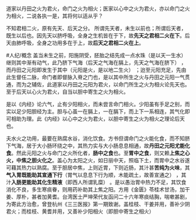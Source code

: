 道家以丹田之火为君火，命门之火为相火；医家以心中之火为君火，亦以命门之火为相火，二说各执一是，其将何以适从乎？

不知君相二火，原有先天、后天之分。
所谓先天者，未生以前也；所谓后天者，既生以后也。因先天以脐呼吸，全身之生机皆在于下，故**先天之君相二火在下**。后天由肺呼吸，全身之功用多在于上，故**后天之君相二火在上**。

#人纪/概念 
盖当未生之前，阳施阴受，胚胎之结先成一点水珠（是以天一生水） 继则其中渐有动气，此乃脐下气海（后天之气海在膈上，先天之气海在脐下） ，而丹田之元阳即发生于其中（元阳是火，是以地二生火） ；迨至元阳充足，先由此生督任二脉，命门者即督脉入脊之门也，是以其中所生之火与丹田之元阳一气贯通，而为之辅佐，此道家以丹田之元阳为君火，以命门所生之火为相火论先天也。至于后天以心火为君火，自当以胆中寄生之火为相火。

是以《内经》论六气，止有少阳相火，而未尝言命门相火。少阳虽有手足之别，而实以足少阳胆经为主。胆与心虽一在膈上，一在膈下，而上下一系相连，其气化即可相助为理。此《内经》以心中之火为君火，以胆中寄生之火为相火之理论后天也。

夫水火之功用，最要在熟腐水谷，消化饮食。方书但谓命门之火能化食，而不知脐下气海，居于大小肠环绕之中，其热力实与大小肠息息相通，故**丹田之元阳尤能化食**。然此元阳之火与命门之火所化者，**肠中之食**也。至**胃中之食**，则又赖**上焦之心火，中焦之胆火化之**。盖心为太阳之火，如日丽中天，照临下土，而胃中之水谷遂可藉其热力以熟腐。至于胆居中焦，上则近胃，下则近肠，其汁甚**苦纯为火味**，其**气入胃既能助其宣通下行**（胃气以息息下行为顺，木能疏土，故善宣通之） ，其汁**入肠更能助其化生精液**（即西人所谓乳糜） 。是以愚治胃中热力不足，其饮食消化不良，多生寒痰眷，则用药补助其上焦之阳。方用《金匮》苓桂术甘汤，加干姜、厚朴，甚者加黄耆。台湾医士严坤荣代友函问二十六年寒痰结胸，喘嗽甚剧，为寄此方治愈，曾登杭州《三三医报》第一期致谢。盖桂枝、干姜并用，善补少阴君火；而桂枝、黄耆并用，又善补少阳相火（即胆中寄生之相火） 

































